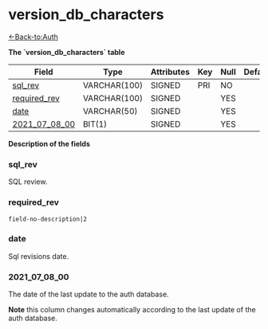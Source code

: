 # version\_db\_characters

[<-Back-to:Auth](database-auth.md)

**The \`version\_db\_characters\` table**

| Field              | Type         | Attributes | Key | Null | Default | Extra | Comment |
| ------------------ | ------------ | ---------- | --- | ---- | ------- | ----- | ------- |
| [sql_rev][1]       | VARCHAR(100) | SIGNED     | PRI | NO   |         |       |         |
| [required_rev][2]  | VARCHAR(100) | SIGNED     |     | YES  |         |       |         |
| [date][3]          | VARCHAR(50)  | SIGNED     |     | YES  |         |       |         |
| [2021_07_08_00][4] | BIT(1)       | SIGNED     |     | YES  |         |       |         |

[1]: #sqlrev
[2]: #requiredrev
[3]: #date
[4]: #2021070800

**Description of the fields**

### sql\_rev

SQL review.

### required\_rev

`field-no-description|2`

### date 

Sql revisions date.

### 2021\_07\_08\_00

The date of the last update to the auth database.

**Note** this column changes automatically according to the last update of the auth database.
